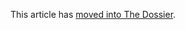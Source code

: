 This article has [moved into The Dossier](https://codeberg.org/catseye/The-Dossier/src/branch/master/article/Information-Hiding-in-Scheme/README.md).
